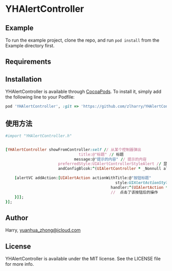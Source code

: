# YHAlertController

## Example

To run the example project, clone the repo, and run `pod install` from the Example directory first.

## Requirements

## Installation

YHAlertController is available through [CocoaPods](https://cocoapods.org). To install
it, simply add the following line to your Podfile:

```ruby
pod 'YHAlertController', :git => 'https://github.com/zlharry/YHAlertController.git'
```

## 使用方法
```ruby
#import "YHAlertController.h"


[YHAlertController showFromController:self // 从某个控制器弹出
                                title:@"标题" // 标题
                              message:@"提示的内容" // 提示的内容
                       preferredStyle:UIAlertControllerStyleAlert // 显示的样式
                       andConfigBlcok:^(UIAlertController * _Nonnull alertVC) { // 在此 Block 中配置需要显示的按钮及点击按钮后的操作

    [alertVC addAction:[UIAlertAction actionWithTitle:@"按钮标题"
                                                style:UIAlertActionStyleCancel
                                              handler:^(UIAlertAction * _Nonnull action) {
                                              //  点击了该按钮后的操作
    }]];
}];
```



## Author

Harry, yuanhua_zhong@icloud.com

## License

YHAlertController is available under the MIT license. See the LICENSE file for more info.
